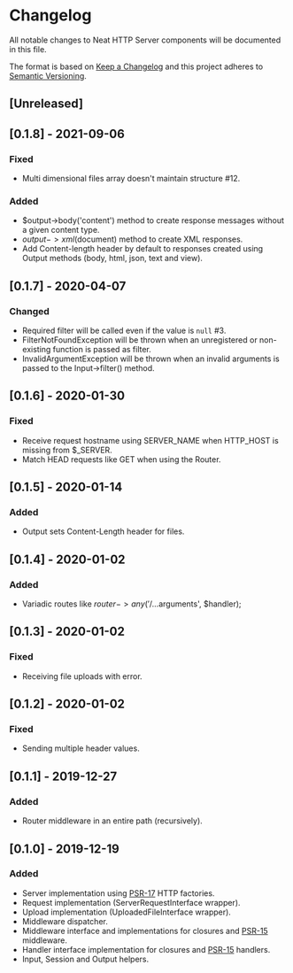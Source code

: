 # Changelog
All notable changes to Neat HTTP Server components will be documented in this file.

The format is based on [Keep a Changelog](https://keepachangelog.com/en/1.0.0/)
and this project adheres to [Semantic Versioning](https://semver.org/spec/v2.0.0.html).

## [Unreleased]

## [0.1.8] - 2021-09-06
### Fixed
- Multi dimensional files array doesn't maintain structure #12.

### Added
- $output->body('content') method to create response messages without a given content type.
- $output->xml($document) method to create XML responses.
- Add Content-length header by default to responses created using Output methods (body, html, json, text and view).

## [0.1.7] - 2020-04-07
### Changed
- Required filter will be called even if the value is `null` #3.
- FilterNotFoundException will be thrown when an unregistered or non-existing function is passed as filter.
- InvalidArgumentException will be thrown when an invalid arguments is passed to the Input->filter() method.

## [0.1.6] - 2020-01-30
### Fixed
- Receive request hostname using SERVER_NAME when HTTP_HOST is missing from $_SERVER.
- Match HEAD requests like GET when using the Router.

## [0.1.5] - 2020-01-14
### Added
- Output sets Content-Length header for files.

## [0.1.4] - 2020-01-02
### Added
- Variadic routes like $router->any('/...$arguments', $handler);

## [0.1.3] - 2020-01-02
### Fixed
- Receiving file uploads with error.

## [0.1.2] - 2020-01-02
### Fixed
- Sending multiple header values.

## [0.1.1] - 2019-12-27
### Added
- Router middleware in an entire path (recursively).

## [0.1.0] - 2019-12-19
### Added
- Server implementation using [PSR-17](https://www.php-fig.org/psr/psr-17/) HTTP factories.
- Request implementation (ServerRequestInterface wrapper).
- Upload implementation (UploadedFileInterface wrapper).
- Middleware dispatcher.
- Middleware interface and implementations for closures and [PSR-15](https://www.php-fig.org/psr/psr-15/) middleware.
- Handler interface implementation for closures and [PSR-15](https://www.php-fig.org/psr/psr-15/) handlers.
- Input, Session and Output helpers.
